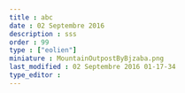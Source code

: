 ```yaml
---
title : abc
date : 02 Septembre 2016
description : sss
order : 99
type : ["eolien"]
miniature : MountainOutpostByBjzaba.png
last_modified : 02 Septembre 2016 01-17-34
type_editor : 
---
```

